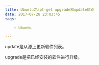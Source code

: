 ```yaml
---
title: Ubuntu之apt-get upgrade和update区别
date: 2017-07-28 23:03:45
tags:

	- Ubuntu

---
```


update是从源上更新软件列表。

upgrade是把已经安装的软件进行升级。

